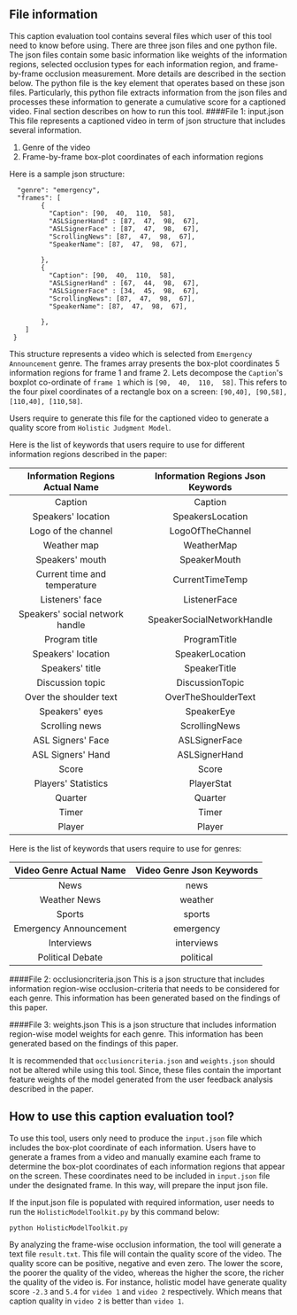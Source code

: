 ## File information
This caption evaluation tool contains several files which user of this tool need to know before using. There are three json files and one python file. The json files contain some basic information like weights of the information regions, selected occlusion types for each information region, and  frame-by-frame occlusion measurement. More details are described in the section below. The python file is the key element that operates based on these json files. Particularly, this python file extracts information from the json files and processes these information to generate a cumulative score for a captioned video. Final section describes on how to run this tool.
####File 1: input.json
This file represents a captioned video in term of json structure that includes several information. 
1. Genre of the video 
2. Frame-by-frame box-plot coordinates of each information regions

Here is a sample json structure:
```{
  "genre": "emergency",
  "frames": [
        {
          "Caption": [90,  40,  110,  58],
          "ASLSignerHand" : [87,  47,  98,  67],
          "ASLSignerFace" : [87,  47,  98,  67],
          "ScrollingNews": [87,  47,  98,  67],
          "SpeakerName": [87,  47,  98,  67],
          
        },
        {
          "Caption": [90,  40,  110,  58],
          "ASLSignerHand" : [67,  44,  98,  67],
          "ASLSignerFace" : [34,  45,  98,  67],
          "ScrollingNews": [87,  47,  98,  67],
          "SpeakerName": [87,  47,  98,  67],
          
        },
    ]
 }
```
This structure represents a video which is selected from `Emergency Announcement` genre. 
The frames array presents the box-plot coordinates 5 information regions for frame 1 and frame 2. Lets decompose the `Caption`'s boxplot co-ordinate of `frame 1` which is `[90,  40,  110,  58]`. This refers to the four pixel coordinates of a rectangle box on a screen: `[90,40], [90,58], [110,40], [110,58]`.

Users require to generate this file for the captioned video to generate a quality score from `Holistic Judgment Model`.

Here is the list of keywords that users require to use for different information regions described in the paper:

| Information Regions Actual Name | Information Regions Json Keywords|
| :---: | :---: | 
| Caption | Caption |
| Speakers' location | SpeakersLocation |
| Logo of the channel | LogoOfTheChannel |
| Weather map | WeatherMap |
| Speakers' mouth | SpeakerMouth |
| Current time and temperature | CurrentTimeTemp |
| Listeners' face | ListenerFace |
| Speakers' social network handle | SpeakerSocialNetworkHandle |
| Program title | ProgramTitle |
| Speakers' location | SpeakerLocation |
| Speakers' title | SpeakerTitle |
| Discussion topic | DiscussionTopic |
| Over the shoulder text | OverTheShoulderText |
| Speakers' eyes | SpeakerEye |
| Scrolling news | ScrollingNews |
| ASL Signers' Face | ASLSignerFace |
| ASL Signers' Hand | ASLSignerHand |
|Score |	Score|
| Players' Statistics |	PlayerStat|
|    Quarter|	Quarter|
|     Timer|	Timer|
|     Player|	Player|

Here is the list of keywords that users require to use for genres:

| Video Genre Actual Name | Video Genre Json Keywords|
| :---: | :---: | 
|     News|	news|
|     Weather News|	weather|
|     Sports|	sports|
|     Emergency Announcement|	emergency|
|     Interviews|	interviews|
|     Political Debate|	political|
####File 2: occlusioncriteria.json
This is a json structure that includes information region-wise occlusion-criteria that needs to be considered for each genre. This information has been generated based on the findings of this paper. 
    
####File 3: weights.json 
This is a json structure that includes information region-wise model weights for each genre. This information has been generated based on the findings of this paper.
    
It is recommended that `occlusioncriteria.json` and `weights.json` should not be altered while using this tool. Since, these files contain the important feature weights of the model generated from the user feedback analysis described in the paper. 
    
## How to use this caption evaluation tool?
To use this tool, users only need to produce the `input.json` file which includes the box-plot coordinate of each information. Users have to generate a frames from a video and manually examine each frame to determine the box-plot coordinates of each information regions that appear on the screen. These coordinates need to be included in `input.json` file under the designated frame. In this way, will prepare the input json file. 
    
If the input.json file is populated with required information, user needs to run the `HolisticModelToolkit.py` by this command below:
    
    python HolisticModelToolkit.py
    
By analyzing the frame-wise occlusion information, the tool will generate a text file `result.txt`. This file will contain the quality score of the video. The quality score can be positive, negative and even zero. The lower the score, the poorer the quality of the video, whereas the higher the score, the richer the quality of the video is. For instance, holistic model have generate quality score `-2.3` and  `5.4` for `video 1` and `video 2` respectively. Which means that caption quality in `video 2` is better than `video 1`.  
    